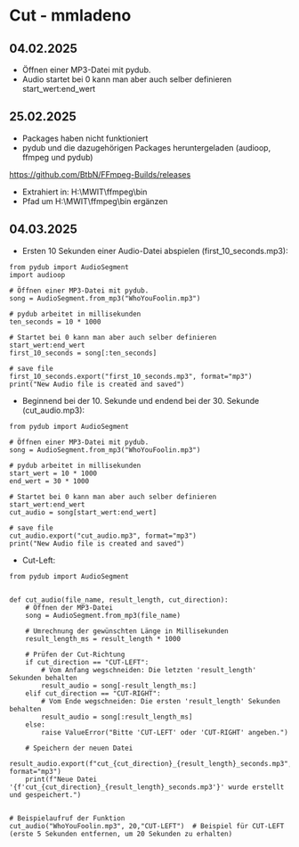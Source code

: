 # Cut - mmladeno
## 04.02.2025
* Öffnen einer MP3-Datei mit pydub.
* Audio startet bei 0 kann man aber auch selber definieren start_wert:end_wert


## 25.02.2025
* Packages haben nicht funktioniert
* pydub und die dazugehörigen Packages heruntergeladen (audioop, ffmpeg und pydub)

https://github.com/BtbN/FFmpeg-Builds/releases
* Extrahiert in: H:\MWIT\ffmpeg\bin 
* Pfad um H:\MWIT\ffmpeg\bin ergänzen

## 04.03.2025
* Ersten 10 Sekunden einer Audio-Datei abspielen (first_10_seconds.mp3):
```
from pydub import AudioSegment
import audioop

# Öffnen einer MP3-Datei mit pydub.
song = AudioSegment.from_mp3("WhoYouFoolin.mp3")

# pydub arbeitet in millisekunden
ten_seconds = 10 * 1000

# Startet bei 0 kann man aber auch selber definieren start_wert:end_wert
first_10_seconds = song[:ten_seconds]

# save file
first_10_seconds.export("first_10_seconds.mp3", format="mp3")
print("New Audio file is created and saved")
```

* Beginnend bei der 10. Sekunde und endend bei der 30. Sekunde (cut_audio.mp3):

```
from pydub import AudioSegment

# Öffnen einer MP3-Datei mit pydub.
song = AudioSegment.from_mp3("WhoYouFoolin.mp3")

# pydub arbeitet in millisekunden
start_wert = 10 * 1000
end_wert = 30 * 1000

# Startet bei 0 kann man aber auch selber definieren start_wert:end_wert
cut_audio = song[start_wert:end_wert]

# save file
cut_audio.export("cut_audio.mp3", format="mp3")
print("New Audio file is created and saved")
```

* Cut-Left:
```
from pydub import AudioSegment


def cut_audio(file_name, result_length, cut_direction):
    # Öffnen der MP3-Datei
    song = AudioSegment.from_mp3(file_name)

    # Umrechnung der gewünschten Länge in Millisekunden
    result_length_ms = result_length * 1000

    # Prüfen der Cut-Richtung
    if cut_direction == "CUT-LEFT":
        # Vom Anfang wegschneiden: Die letzten 'result_length' Sekunden behalten
        result_audio = song[-result_length_ms:]
    elif cut_direction == "CUT-RIGHT":
        # Vom Ende wegschneiden: Die ersten 'result_length' Sekunden behalten
        result_audio = song[:result_length_ms]
    else:
        raise ValueError("Bitte 'CUT-LEFT' oder 'CUT-RIGHT' angeben.")

    # Speichern der neuen Datei
    result_audio.export(f"cut_{cut_direction}_{result_length}_seconds.mp3", format="mp3")
    print(f"Neue Datei '{f'cut_{cut_direction}_{result_length}_seconds.mp3'}' wurde erstellt und gespeichert.")


# Beispielaufruf der Funktion
cut_audio("WhoYouFoolin.mp3", 20,"CUT-LEFT")  # Beispiel für CUT-LEFT (erste 5 Sekunden entfernen, um 20 Sekunden zu erhalten)
```